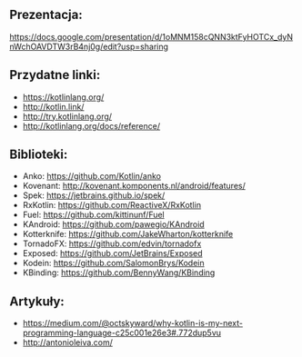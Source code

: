 ## Prezentacja:

https://docs.google.com/presentation/d/1oMNM158cQNN3ktFyHOTCx_dyNnWchOAVDTW3rB4nj0g/edit?usp=sharing

## Przydatne linki:

- https://kotlinlang.org/
- http://kotlin.link/
- http://try.kotlinlang.org/
- http://kotlinlang.org/docs/reference/

## Biblioteki:

- Anko: https://github.com/Kotlin/anko
- Kovenant: http://kovenant.komponents.nl/android/features/
- Spek: https://jetbrains.github.io/spek/
- RxKotlin: https://github.com/ReactiveX/RxKotlin
- Fuel: https://github.com/kittinunf/Fuel
- KAndroid: https://github.com/pawegio/KAndroid
- Kotterknife: https://github.com/JakeWharton/kotterknife
- TornadoFX: https://github.com/edvin/tornadofx
- Exposed: https://github.com/JetBrains/Exposed
- Kodein: https://github.com/SalomonBrys/Kodein
- KBinding: https://github.com/BennyWang/KBinding

## Artykuły:
- https://medium.com/@octskyward/why-kotlin-is-my-next-programming-language-c25c001e26e3#.772dup5vu
- http://antonioleiva.com/

